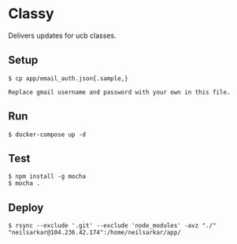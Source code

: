 # Classy

Delivers updates for ucb classes.

## Setup

    $ cp app/email_auth.json{.sample,}

    Replace gmail username and password with your own in this file.

## Run

    $ docker-compose up -d

## Test

    $ npm install -g mocha
    $ mocha .

## Deploy

    $ rsync --exclude '.git' --exclude 'node_modules' -avz "./" "neilsarkar@104.236.42.174":/home/neilsarkar/app/
